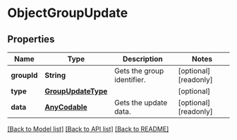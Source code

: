 # ObjectGroupUpdate

## Properties
Name | Type | Description | Notes
------------ | ------------- | ------------- | -------------
**groupId** | **String** | Gets the group identifier. | [optional] [readonly] 
**type** | [**GroupUpdateType**](GroupUpdateType.md) |  | [optional] 
**data** | [**AnyCodable**](.md) | Gets the update data. | [optional] [readonly] 

[[Back to Model list]](../README.md#documentation-for-models) [[Back to API list]](../README.md#documentation-for-api-endpoints) [[Back to README]](../README.md)


